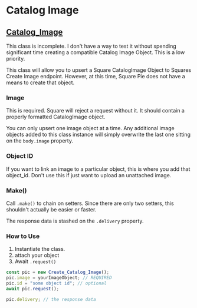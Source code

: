 # Catalog Image

## [Catalog_Image](https://developer.squareup.com/reference/square/catalog-api/create-catalog-image)

This class is incomplete. I don't have a way to test it without spending significant time creating a compatible Catalog Image Object.
This is a low priority.

This class will allow you to upsert a Square CatalogImage Object to Squares Create Image endpoint. However, at this time, Square Pie does not
have a means to create that object.

### **Image**

This is required. Square will reject a request without it. It should contain a properly formatted
CatalogImage object.

You can only upsert one image object at a time. Any additional image objects added to this class instance will simply overwrite the last one
sitting on the `body.image` property.

### **Object ID**

If you want to link an image to a particular object, this is where you add that object_id. Don't use this if just want
to upload an unattached image.

### **Make()**

Call `.make()` to chain on setters. Since there are only two setters, this shouldn't actually be easier or faster.

The response data is stashed on the `.delivery` property.

### **How to Use**

1. Instantiate the class.
2. attach your object
3. Await `.request()`

```js
const pic = new Create_Catalog_Image();
pic.image = yourImageObject; // REQUIRED
pic.id = "some object id"; // optional
await pic.request();

pic.delivery; // the response data
```
